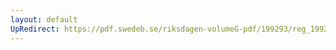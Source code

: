 ```yaml
---
layout: default
UpRedirect: https://pdf.swedeb.se/riksdagen-volumeG-pdf/199293/reg_199293/reg_199293_0477.pdf
---
```

